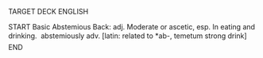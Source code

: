 TARGET DECK
ENGLISH

START
Basic
Abstemious
Back: adj. Moderate or ascetic, esp. In eating and drinking.  abstemiously adv. [latin: related to *ab-, temetum strong drink]
END

